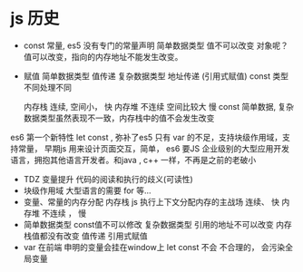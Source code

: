 # js 历史

- const 
  常量, es5 没有专门的常量声明
  简单数据类型 值不可以改变
  对象呢？ 值可以改变，指向的内存地址不能发生改变。

 - 赋值
   简单数据类型 值传递
   复杂数据类型 地址传递 (引用式赋值)
   const 类型不同处理不同

   内存栈 连续,  空间小， 快
   内存堆 不连续 空间比较大  慢
   const 简单数据, 复杂数据类型虽然表现不一致，内存栈中的值不会发生改变

es6 第一个新特性 let const , 弥补了es5 只有 var 的不足，支持块级作用域，支持常量，
早期js 用来设计页面交互，简单，  es6 要JS 企业级别的大型应用开发语言，拥抱其他语言开发者。和java , c++ 一样，不再是之前的老破小
  - TDZ 变量提升  代码的阅读和执行的歧义(可读性)
  - 块级作用域
    大型语言的需要
    for 等...
  - 变量、常量的内存分配
    内存栈 js 执行上下文分配内存的主战场
    连续、 快
    内存堆 不连续 ， 慢
  - 简单数据类型 const值不可以修改
    复杂数据类型 引用的地址不可以改变
    内存栈值都没有改变
    值传递
    引用式赋值
  - var 在前端 申明的变量会挂在window上
    let const 不会
    不合理的， 会污染全局变量